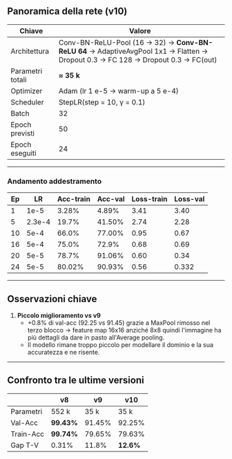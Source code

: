 ## Panoramica della rete (v10)

| Chiave | Valore |
|--------|--------|
| Architettura | Conv-BN-ReLU-Pool (16 → 32) → **Conv-BN-ReLU 64** → AdaptiveAvgPool 1x1 → Flatten → Dropout 0.3 → FC 128 → Dropout 0.3 → FC(out) |
| Parametri totali | **≈ 35 k** |
| Optimizer | Adam (lr 1 e-5 → warm-up a 5 e-4) |
| Scheduler | StepLR(step = 10, γ = 0.1) |
| Batch | 32 |
| Epoch previsti | 50 |
| Epoch eseguiti | 24 |

---

### Andamento addestramento

| Ep | LR | Acc-train | Acc-val | Loss-train | Loss-val |
|----|----|-----------|---------|------------|----------|
| 1  | 1e-5  | 3.28%  | 4.89%  | 3.41 | 3.40 |
| 5  | 2.3e-4| 19.7%  | 41.50% | 2.74 | 2.28 |
| 10 | 5e-4  | 66.0%  | 77.00% | 0.95 | 0.67 |
| 16 | 5e-4  | 75.0%  | 72.9% | 0.68 | 0.69 |
| 20 | 5e-5  | 78.7%  | 91.06%| 0.60 | 0.34 |
| 24 | 5e-5  | 80.02% | 90.93% | 0.56 | 0.332 |

---

## Osservazioni chiave

1. **Piccolo miglioramento vs v9**  
   - +0.8% di val-acc (92.25 vs 91.45) grazie a MaxPool rimosso nel terzo blocco → feature map 16x16 anziché 8x8 quindi l'immagine ha più dettagli da dare in pasto all'Average pooling.
   - Il modello rimane troppo piccolo per modellare il dominio e la sua accuratezza e ne risente.

---

## Confronto tra le ultime versioni

|  | v8 | v9 | **v10** |
|---|---|---|---|
| Parametri | 552 k | 35 k | 35 k |
| Val-Acc | **99.43%** | 91.45% | 92.25% |
| Train-Acc | **99.74%** | 79.65% | 79.63% |
| Gap T-V | 0.31% | 11.8% | **12.6%** |


